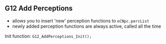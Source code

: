 ## G12 Add Perceptions
 - allows you to insert 'new' perception functions to `oCNpc.percList`
 - newly added perception functions are always active, called all the time

Init function: `G12_AddPerceptions_Init();`

